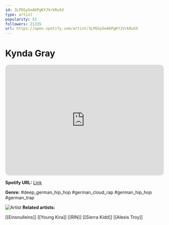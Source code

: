 ```yaml
---
id: 3LPEGy5eAGPgKYJVrkRuSX
type: artist
popularity: 52
followers: 21335
url: https://open.spotify.com/artist/3LPEGy5eAGPgKYJVrkRuSX
---
```

# Kynda Gray

<iframe style="border-radius:12px" src="https://open.spotify.com/embed/artist/3LPEGy5eAGPgKYJVrkRuSX" width="100%" height="352" frameBorder="0" allowfullscreen="" allow="autoplay; clipboard-write; encrypted-media; fullscreen; picture-in-picture" loading="lazy"></iframe>

**Spotify URL:** [Link](https://open.spotify.com/artist/3LPEGy5eAGPgKYJVrkRuSX)

**Genre:**  #deep_german_hip_hop #german_cloud_rap #german_hip_hop #german_trap

![Artist](https://i.scdn.co/image/ab6761610000e5eb90af7ede70e2875a7d5a0086)
**Related artists:**

[[Einsnulleins]]
[[Young Kira]]
[[RIN]]
[[Sierra Kidd]]
[[Alexis Troy]]
